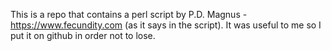 This is a repo that contains a perl script by P.D. Magnus - https://www.fecundity.com (as it says in the script). It was useful to me so I put it on github in order not to lose.
